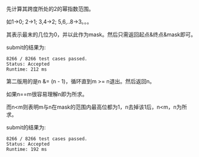 先计算其跨度所处的2的幂指数范围。

如1->0; 2->1; 3,4->2; 5,6,..8->3。。。

其表示最末的几位为0，并以此作为mask。然后只需返回起点&终点&mask即可。

submit的结果为:
```
8266 / 8266 test cases passed.
Status: Accepted
Runtime: 212 ms
```

第二版用的是n &= (n - 1)，循环直到m >= n退出。然后返回n。

如果n==m很容易理解n即为所求。

而n<m则表明m与n在mask的范围内最高位都为1，n去掉该1后，n<m，n为所求。

submit的结果为:
```
8266 / 8266 test cases passed.
Status: Accepted
Runtime: 192 ms
```
